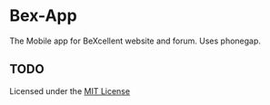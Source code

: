 # Bex-App
The Mobile app for BeXcellent website and forum. Uses phonegap.

## TODO

Licensed under the [MIT License](https://tldrlegal.com/license/mit-license)

